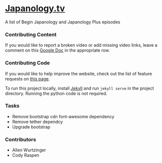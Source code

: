 # [Japanology.tv](http://japanology.tv)
A list of Begin Japanology and Japanology Plus episodes

### Contributing Content
If you would like to report a broken video or add missing video links, leave a comment on this [Google Doc](https://docs.google.com/spreadsheets/d/1rjtVle08VtK7AM9GMZ1zgQpTpctw0n9mCm8VOYN-Qso/comment) in the appropriate row.

### Contributing Code
If you would like to help improve the website, check out the list of feature requests on [this page](https://github.com/reustle/japanology/issues).

To run this project locally, install [Jekyll](https://jekyllrb.com/) and run `jekyll serve` in the project directory. Running the python code is not required.

### Tasks
- Remove bootstrap cdn font-awesome dependency
- Remove tether dependcy
- Upgrade bootstrap

### Contributors
- Allen Wurtzinger
- Cody Raspen

